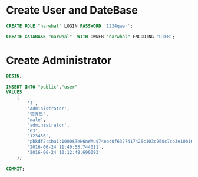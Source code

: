 
# Create User and DateBase 

```sql
CREATE ROLE "narwhal" LOGIN PASSWORD '1234qwer';

CREATE DATABASE "narwhal"  WITH OWNER "narwhal" ENCODING 'UTF8';
```

# Create Administrator

```sql
BEGIN;

INSERT INTO "public"."user"
VALUES
	(
		'1',
		'Administrator',
		'管理员',
		'male',
		'administrator',
		'63',
		'123456',
		'pbkdf2:sha1:1000$TeH6nWAu$74eb40f6377417426c103c260c7cb3e10b160a70',
		'2016-06-24 11:40:53.744011',
		'2016-06-24 10:12:48.690093'
	);

COMMIT;
```